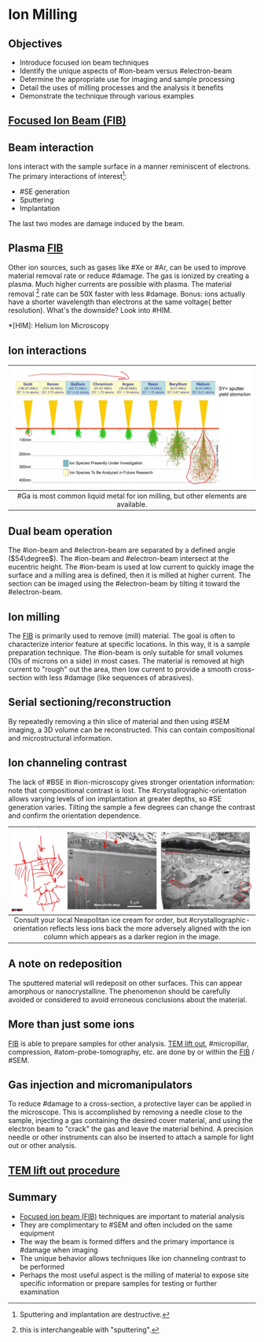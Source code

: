 <!-- 20220921T13:11 -->
# Ion Milling

## Objectives
- Introduce focused ion beam techniques
- Identify the unique aspects of #ion-beam versus #electron-beam
- Determine the appropriate use for imaging and sample processing
- Detail the uses of milling processes and the analysis it benefits
- Demonstrate the technique through various examples

## [Focused Ion Beam (FIB)](focused-ion-beam.md)

## Beam interaction
Ions interact with the sample surface in a manner reminiscent of electrons.
The primary interactions of interest[^1]:
- #SE generation
- Sputtering
- Implantation

The last two modes are damage induced by the beam.

[^1]: Sputtering and implantation are destructive.

## Plasma [FIB](focused-ion-beam.md)
Other ion sources, such as gases like #Xe or #Ar, can be used to improve material removal rate or reduce #damage.
The gas is ionized by creating a plasma.
Much higher currents are possible with plasma.
The material removal [^2] rate can be 50X faster with less #damage.
Bonus: ions actually have a shorter wavelength than electrons at the same voltage( better resolution).
What's the downside?
Look into #HIM.

[^2]: this is interchangeable with "sputtering".

*[HIM]: Helium Ion Microscopy

## Ion interactions
| ![](../../../attachments/ion-milling/ion_interactions_chart_220921_173451_EST.png) |
|:--:|
| #Ga is most common liquid metal for ion milling, but other elements are available. |

## Dual beam operation
The #ion-beam and #electron-beam are separated by a defined angle ($54\degree$).
The #ion-beam and #electron-beam intersect at the eucentric height.
The #ion-beam is used at low current to quickly image the surface and a milling area is defined, then it is milled at higher current.
The section can be imaged using the #electron-beam by tilting it toward the #electron-beam.

## Ion milling
The [FIB](focused-ion-beam.md) is primarily used to remove (mill) material.
The goal is often to characterize interior feature at specific locations.
In this way, it is a sample preparation technique.
The #ion-beam is only suitable for small volumes (10s of microns on a side) in most cases.
The material is removed at high current to "rough" out the area, then low current to provide a smooth cross-section with less #damage (like sequences of abrasives).

## Serial sectioning/reconstruction
By repeatedly removing a thin slice of material and then using #SEM imaging, a 3D volume can be reconstructed.
This can contain compositional and microstructural information.

## Ion channeling contrast
The lack of #BSE in #ion-microscopy gives stronger orientation information: note that compositional contrast is lost.
The #crystallographic-orientation allows varying levels of ion implantation at greater depths, so #SE generation varies.
Tilting the sample a few degrees can change the contrast and confirm the orientation dependence.

| ![](../../../attachments/ion-milling/ion_channeling_contrast_220921_174710_EST.png) |
|:--:|
| Consult your local Neapolitan ice cream for order, but #crystallographic-orientation reflects less ions back the more adversely aligned with the ion column which appears as a darker region in the image. |

## A note on redeposition
The sputtered material will redeposit on other surfaces.
This can appear amorphous or nanocrystalline.
The phenomenon should be carefully avoided or considered to avoid erroneous conclusions about the material.

## More than just some ions
[FIB](focused-ion-beam.md) is able to prepare samples for other analysis.
[TEM lift out](tem-lift-out.md), #micropillar, compression, #atom-probe-tomography, etc. are done by or within the [FIB](focused-ion-beam.md) / #SEM.

## Gas injection and micromanipulators
To reduce #damage to a cross-section, a protective layer can be applied in the microscope.
This is accomplished by removing a needle close to the sample, injecting a gas containing the desired cover material, and using the electron beam to "crack" the gas and leave the material behind.
A precision needle or other instruments can also be inserted to attach a sample for light out or other analysis.

## [TEM lift out procedure](tem-lift-out.md)

## Summary
- [Focused ion beam (FIB)](focused-ion-beam.md) techniques are important to material analysis
- They are complimentary to #SEM and often included on the same equipment
- The way the beam is formed differs and the primary importance is #damage when imaging
- The unique behavior allows techniques like ion channeling contrast to be performed
- Perhaps the most useful aspect is the milling of material to expose site specific information or prepare samples for testing or further examination